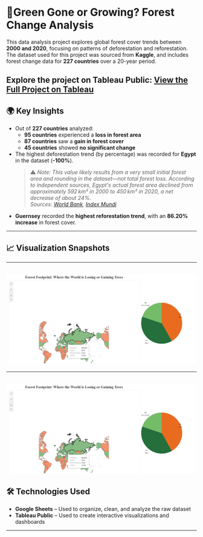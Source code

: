 # 🌳Green Gone or Growing? Forest Change Analysis

This data analysis project explores global forest cover trends between **2000 and 2020**, focusing on patterns of deforestation and reforestation.  
The dataset used for this project was sourced from **Kaggle**, and includes forest change data for **227 countries** over a 20-year period.

 Explore the project on Tableau Public: 
[**View the Full Project on Tableau**](https://public.tableau.com/app/profile/angel.francis7553/viz/ForestAreaTrend/Dashboard1)
---
## 🌍 Key Insights

- Out of **227 countries** analyzed:
  - **95 countries** experienced a **loss in forest area**
  - **87 countries** saw a **gain in forest cover**
  - **45 countries** showed **no significant change**
- The highest deforestation trend (by percentage) was recorded for **Egypt** in the dataset (**-100%**).  
  > ⚠️ *Note: This value likely results from a very small initial forest area and rounding in the dataset—not total forest loss. According to independent sources, Egypt's actual forest area declined from approximately 592 km² in 2000 to 450 km² in 2020, a net decrease of about 24%.*  
  > *Sources: [World Bank](https://data.worldbank.org/indicator/AG.LND.FRST.K2?locations=EG), [Index Mundi](https://www.indexmundi.com/facts/egypt/indicator/AG.LND.FRST.ZS)*
- **Guernsey** recorded the **highest reforestation trend**, with an **86.20% increase** in forest cover.
---
## 📈 Visualization Snapshots

---
![EV Dashboard](
https://github.com/angel1234-ship-it/Forestation-Trends/blob/main/Screenshot%202025-08-24%20115513.png
)
---
---
![EV Dashboard](
https://github.com/angel1234-ship-it/Forestation-Trends/blob/main/Screenshot%202025-08-24%20115513.png
)
---

## 🛠️ Technologies Used
- **Google Sheets** – Used to organize, clean, and analyze the raw dataset  
- **Tableau Public** – Used to create interactive visualizations and dashboards
---
